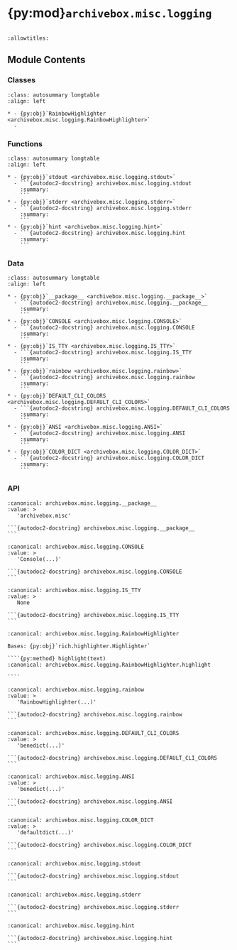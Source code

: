 # {py:mod}`archivebox.misc.logging`

```{py:module} archivebox.misc.logging
```

```{autodoc2-docstring} archivebox.misc.logging
:allowtitles:
```

## Module Contents

### Classes

````{list-table}
:class: autosummary longtable
:align: left

* - {py:obj}`RainbowHighlighter <archivebox.misc.logging.RainbowHighlighter>`
  -
````

### Functions

````{list-table}
:class: autosummary longtable
:align: left

* - {py:obj}`stdout <archivebox.misc.logging.stdout>`
  - ```{autodoc2-docstring} archivebox.misc.logging.stdout
    :summary:
    ```
* - {py:obj}`stderr <archivebox.misc.logging.stderr>`
  - ```{autodoc2-docstring} archivebox.misc.logging.stderr
    :summary:
    ```
* - {py:obj}`hint <archivebox.misc.logging.hint>`
  - ```{autodoc2-docstring} archivebox.misc.logging.hint
    :summary:
    ```
````

### Data

````{list-table}
:class: autosummary longtable
:align: left

* - {py:obj}`__package__ <archivebox.misc.logging.__package__>`
  - ```{autodoc2-docstring} archivebox.misc.logging.__package__
    :summary:
    ```
* - {py:obj}`CONSOLE <archivebox.misc.logging.CONSOLE>`
  - ```{autodoc2-docstring} archivebox.misc.logging.CONSOLE
    :summary:
    ```
* - {py:obj}`IS_TTY <archivebox.misc.logging.IS_TTY>`
  - ```{autodoc2-docstring} archivebox.misc.logging.IS_TTY
    :summary:
    ```
* - {py:obj}`rainbow <archivebox.misc.logging.rainbow>`
  - ```{autodoc2-docstring} archivebox.misc.logging.rainbow
    :summary:
    ```
* - {py:obj}`DEFAULT_CLI_COLORS <archivebox.misc.logging.DEFAULT_CLI_COLORS>`
  - ```{autodoc2-docstring} archivebox.misc.logging.DEFAULT_CLI_COLORS
    :summary:
    ```
* - {py:obj}`ANSI <archivebox.misc.logging.ANSI>`
  - ```{autodoc2-docstring} archivebox.misc.logging.ANSI
    :summary:
    ```
* - {py:obj}`COLOR_DICT <archivebox.misc.logging.COLOR_DICT>`
  - ```{autodoc2-docstring} archivebox.misc.logging.COLOR_DICT
    :summary:
    ```
````

### API

````{py:data} __package__
:canonical: archivebox.misc.logging.__package__
:value: >
   'archivebox.misc'

```{autodoc2-docstring} archivebox.misc.logging.__package__
```

````

````{py:data} CONSOLE
:canonical: archivebox.misc.logging.CONSOLE
:value: >
   'Console(...)'

```{autodoc2-docstring} archivebox.misc.logging.CONSOLE
```

````

````{py:data} IS_TTY
:canonical: archivebox.misc.logging.IS_TTY
:value: >
   None

```{autodoc2-docstring} archivebox.misc.logging.IS_TTY
```

````

`````{py:class} RainbowHighlighter
:canonical: archivebox.misc.logging.RainbowHighlighter

Bases: {py:obj}`rich.highlighter.Highlighter`

````{py:method} highlight(text)
:canonical: archivebox.misc.logging.RainbowHighlighter.highlight

````

`````

````{py:data} rainbow
:canonical: archivebox.misc.logging.rainbow
:value: >
   'RainbowHighlighter(...)'

```{autodoc2-docstring} archivebox.misc.logging.rainbow
```

````

````{py:data} DEFAULT_CLI_COLORS
:canonical: archivebox.misc.logging.DEFAULT_CLI_COLORS
:value: >
   'benedict(...)'

```{autodoc2-docstring} archivebox.misc.logging.DEFAULT_CLI_COLORS
```

````

````{py:data} ANSI
:canonical: archivebox.misc.logging.ANSI
:value: >
   'benedict(...)'

```{autodoc2-docstring} archivebox.misc.logging.ANSI
```

````

````{py:data} COLOR_DICT
:canonical: archivebox.misc.logging.COLOR_DICT
:value: >
   'defaultdict(...)'

```{autodoc2-docstring} archivebox.misc.logging.COLOR_DICT
```

````

````{py:function} stdout(*args, color: typing.Optional[str] = None, prefix: str = '', config: typing.Optional[benedict.benedict] = None) -> None
:canonical: archivebox.misc.logging.stdout

```{autodoc2-docstring} archivebox.misc.logging.stdout
```
````

````{py:function} stderr(*args, color: typing.Optional[str] = None, prefix: str = '', config: typing.Optional[benedict.benedict] = None) -> None
:canonical: archivebox.misc.logging.stderr

```{autodoc2-docstring} archivebox.misc.logging.stderr
```
````

````{py:function} hint(text: typing.Union[typing.Tuple[str, ...], typing.List[str], str], prefix='    ', config: typing.Optional[benedict.benedict] = None) -> None
:canonical: archivebox.misc.logging.hint

```{autodoc2-docstring} archivebox.misc.logging.hint
```
````
